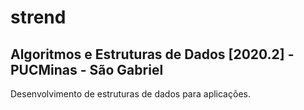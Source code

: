 # strend
## Algoritmos e Estruturas de Dados \[2020.2] - PUCMinas - São Gabriel

Desenvolvimento de estruturas de dados para aplicações.
